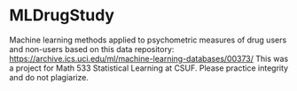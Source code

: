 # MLDrugStudy
Machine learning methods applied to psychometric measures of drug users and non-users based on this data repository: https://archive.ics.uci.edu/ml/machine-learning-databases/00373/
This was a project for Math 533 Statistical Learning at CSUF.
Please practice integrity and do not plagiarize.
